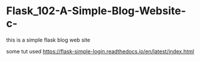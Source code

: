 # Flask_102-A-Simple-Blog-Website-c-

this is a simple flask blog web site 

some tut used 
https://flask-simple-login.readthedocs.io/en/latest/index.html
